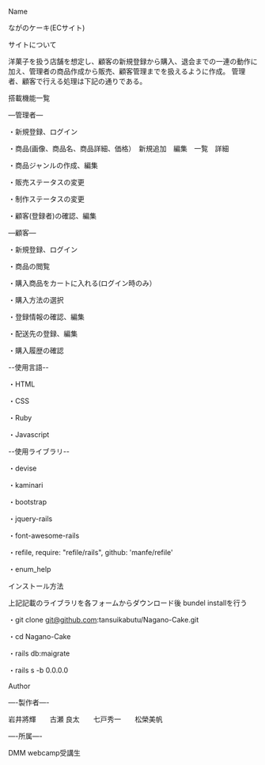 Name

ながのケーキ(ECサイト)

サイトについて

洋菓子を扱う店舗を想定し、顧客の新規登録から購入、退会までの一連の動作に加え、管理者の商品作成から販売、顧客管理までを扱えるように作成。
管理者、顧客で行える処理は下記の通りである。

搭載機能一覧

—管理者—


・新規登録、ログイン

・商品(画像、商品名、商品詳細、価格）　新規追加　編集　一覧　詳細

・商品ジャンルの作成、編集

・販売ステータスの変更

・制作ステータスの変更

・顧客(登録者)の確認、編集


—顧客—


・新規登録、ログイン

・商品の閲覧

・購入商品をカートに入れる(ログイン時のみ）

・購入方法の選択

・登録情報の確認、編集

・配送先の登録、編集

・購入履歴の確認


--使用言語--


・HTML 

・CSS

・Ruby

・Javascript


--使用ライブラリ--

・devise

・kaminari

・bootstrap

・jquery-rails

・font-awesome-rails

・refile, require: "refile/rails", github: 'manfe/refile'

・enum_help


インストール方法


上記記載のライブラリを各フォームからダウンロード後
bundel installを行う

・git clone git@github.com:tansuikabutu/Nagano-Cake.git

・cd Nagano-Cake

・rails db:maigrate

・rails s -b 0.0.0.0

Author

—-製作者—-

岩井將輝　　古瀬 良太　　七戸秀一　　松榮美帆

—-所属—-

DMM webcamp受講生
